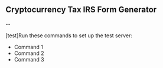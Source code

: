 ## Cryptocurrency Tax IRS Form Generator

--


[test]Run these commands to set up the test server:

- Command 1
- Command 2
- Command 3
